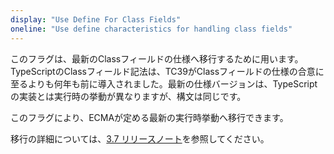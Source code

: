 ```yaml
---
display: "Use Define For Class Fields"
oneline: "Use define characteristics for handling class fields"
---
```


このフラグは、最新のClassフィールドの仕様へ移行するために用います。TypeScriptのClassフィールド記法は、TC39がClassフィールドの仕様の合意に至るよりも何年も前に導入されました。最新の仕様バージョンは、TypeScriptの実装とは実行時の挙動が異なりますが、構文は同じです。

このフラグにより、ECMAが定める最新の実行時挙動へ移行できます。

移行の詳細については、[3.7 リリースノート](/docs/handbook/release-notes/typescript-3-7.html#the-usedefineforclassfields-flag-and-the-declare-property-modifier)を参照してください。
